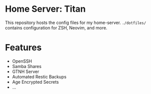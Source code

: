 # Home Server: Titan

This repository hosts the config files for my home-server. `./dotfiles/` contains configuration for ZSH, Neovim, and more.

# Features
- OpenSSH 
- Samba Shares
- GTNH Server
- Automated Restic Backups
- Age Encrypted Secrets
- ...

